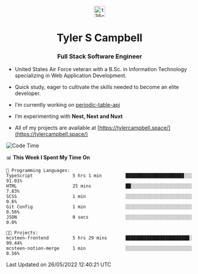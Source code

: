 <p align="center">
<a href="https://www.linkedin.com/in/t36campbell" target="blank"><img align="center" src="https://ik.imagekit.io/t36campbell/Portfolio/linkedin.png.original_m8bbGgPh6.png" alt="t36campbell" height="30" width="30" /></a>
</p>
<h1 align="center">Tyler S Campbell</h1>
<h3 align="center">Full Stack Software Engineer</h3>

* United States Air Force veteran with a B.Sc. in Information Technology specializing in Web Application Development. 

* Quick study, eager to cultivate the skills needed to become an elite developer.

* I’m currently working on [periodic-table-api](https://github.com/t36campbell/periodic-table-api)

* I’m experimenting with **Nest, Next and Nuxt**

* All of my projects are available at [https://tylercampbell.space/](https://tylercampbell.space/)

<!--START_SECTION:waka-->
![Code Time](http://img.shields.io/badge/Code%20Time-1%2C635%20hrs%2058%20mins-blue)

📊 **This Week I Spent My Time On** 

```text
💬 Programming Languages: 
TypeScript               5 hrs 1 min         ██████████████████████░░░   91.01% 
HTML                     25 mins             ██░░░░░░░░░░░░░░░░░░░░░░░   7.83% 
SCSS                     1 min               ░░░░░░░░░░░░░░░░░░░░░░░░░   0.6% 
Git Config               1 min               ░░░░░░░░░░░░░░░░░░░░░░░░░   0.56% 
JSON                     0 secs              ░░░░░░░░░░░░░░░░░░░░░░░░░   0.0%

🐱‍💻 Projects: 
mcsteen-frontend         5 hrs 29 mins       ████████████████████████░   99.44% 
mcsteen-notion-merge     1 min               ░░░░░░░░░░░░░░░░░░░░░░░░░   0.56%

```


 Last Updated on 26/05/2022 12:40:21 UTC
<!--END_SECTION:waka-->
